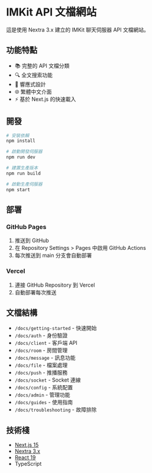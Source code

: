# IMKit API 文檔網站

這是使用 Nextra 3.x 建立的 IMKit 聊天伺服器 API 文檔網站。

## 功能特點

- 📚 完整的 API 文檔分類
- 🔍 全文搜索功能
- 📱 響應式設計
- 🌐 繁體中文介面
- ⚡ 基於 Next.js 的快速載入

## 開發

```bash
# 安裝依賴
npm install

# 啟動開發伺服器
npm run dev

# 建置生產版本
npm run build

# 啟動生產伺服器
npm start
```

## 部署

### GitHub Pages
1. 推送到 GitHub
2. 在 Repository Settings > Pages 中啟用 GitHub Actions
3. 每次推送到 main 分支會自動部署

### Vercel
1. 連接 GitHub Repository 到 Vercel
2. 自動部署每次推送

## 文檔結構

- `/docs/getting-started` - 快速開始
- `/docs/auth` - 身份驗證
- `/docs/client` - 客戶端 API
- `/docs/room` - 房間管理
- `/docs/message` - 訊息功能
- `/docs/file` - 檔案處理
- `/docs/push` - 推播服務
- `/docs/socket` - Socket 連線
- `/docs/config` - 系統配置
- `/docs/admin` - 管理功能
- `/docs/guides` - 使用指南
- `/docs/troubleshooting` - 故障排除

## 技術棧

- [Next.js 15](https://nextjs.org/)
- [Nextra 3.x](https://nextra.site/)
- [React 19](https://react.dev/)
- TypeScript